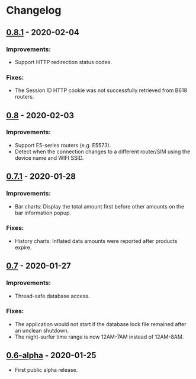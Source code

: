 # Changelog

<!--
## [0.8.2](https://github.com/mpaulse/mobitra/releases/tag/0.8.2) - 2020-02-08
### Fixes:
- Product expiry dates were exclusive rather than inclusive.
- Telkom communication errors were reported when attempting to expunge expired products from the list of active products.
-->

## [0.8.1](https://github.com/mpaulse/mobitra/releases/tag/0.8.1) - 2020-02-04
### Improvements:
- Support HTTP redirection status codes.
### Fixes:
- The Session ID HTTP cookie was not successfully retrieved from B618 routers.

## [0.8](https://github.com/mpaulse/mobitra/releases/tag/0.8) - 2020-02-03
### Improvements:
- Support E5-series routers (e.g. E5573).
- Detect when the connection changes to a different router/SIM using the device name and WIFI SSID.

## [0.7.1](https://github.com/mpaulse/mobitra/releases/tag/0.7.1) - 2020-01-28
### Improvements:
- Bar charts: Display the total amount first before other amounts on the bar information popup.
### Fixes:
- History charts: Inflated data amounts were reported after products expire.

## [0.7](https://github.com/mpaulse/mobitra/releases/tag/0.7) - 2020-01-27
### Improvements:
- Thread-safe database access.
### Fixes:
- The application would not start if the database lock file remained after an unclean shutdown.
- The night-surfer time range is now 12AM-7AM instead of 12AM-8AM.

## [0.6-alpha](https://github.com/mpaulse/mobitra/releases/tag/0.6-alpha) - 2020-01-25
- First public alpha release.
